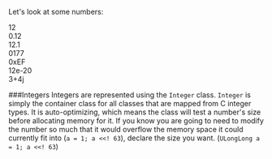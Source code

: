 Let's look at some numbers:

12  
0.12  
12.1  
0177  
0xEF  
12e-20  
3+4j  

###Integers
Integers are represented using the `Integer` class.
`Integer` is simply the container class for all classes that are mapped from C integer types. It is auto-optimizing, which means the class will test a number's size before allocating memory for it. If you know you are going to need to modify the number so much that it would overflow the memory space it could currently fit into (`a = 1; a <<! 63`), declare the size you want. (`ULongLong a = 1; a <<! 63`)
